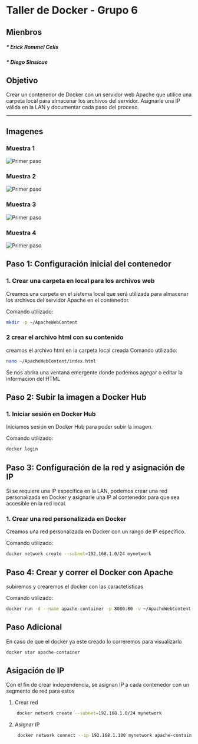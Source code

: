 # Taller de Docker - Grupo 6

## Mienbros
##### * Erick Rommel Celis
##### * Diego Sinsicue

## Objetivo
Crear un contenedor de Docker con un servidor web Apache que utilice una carpeta local para almacenar los archivos del servidor. Asignarle una IP válida en la LAN y documentar cada paso del proceso.

---

## Imagenes
### Muestra 1

![Primer paso](https://github.com/jaiderospina/DevSecOps/blob/main/CONTENEDORES/TallerClase/Grupo6/Imagen1.png)
### Muestra 2

![Primer paso](https://github.com/jaiderospina/DevSecOps/blob/main/CONTENEDORES/TallerClase/Grupo6/Imagen2.png)
### Muestra 3
![Primer paso](https://github.com/jaiderospina/DevSecOps/blob/main/CONTENEDORES/TallerClase/Grupo6/Imagen3.png)

### Muestra 4
![Primer paso](https://github.com/jaiderospina/DevSecOps/blob/main/CONTENEDORES/TallerClase/Grupo6/Imagen4.png)

## Paso 1: Configuración inicial del contenedor

### 1. Crear una carpeta en local para los archivos web
Creamos una carpeta en el sistema local que será utilizada para almacenar los archivos del servidor Apache en el contenedor.

Comando utilizado:
```bash
mkdir -p ~/ApacheWebContent
```
### 2 crear el archivo html con su contenido
creamos el archivo html en la carpeta local creada 
Comando utilizado:
```bash
nano ~/ApacheWebContent/index.html
```

Se nos abrira una ventana emergente donde podemos agegar o editar la informacion del HTML

## Paso 2: Subir la imagen a Docker Hub

### 1. Iniciar sesión en Docker Hub
Iniciamos sesión en Docker Hub para poder subir la imagen.

Comando utilizado:
```bash
docker login
```

## Paso 3: Configuración de la red y asignación de IP

Si se requiere una IP específica en la LAN, podemos crear una red personalizada en Docker y asignarle una IP al contenedor para que sea accesible en la red local.

### 1. Crear una red personalizada en Docker
Creamos una red personalizada en Docker con un rango de IP específico.

Comando utilizado:
```bash
docker network create --subnet=192.168.1.0/24 mynetwork
```

## Paso 4: Crear y correr el Docker con Apache

subiremos y crearemos el docker con las caractetisticas

Comando utilizado:
```bash
docker run -d --name apache-container -p 8080:80 -v ~/ApacheWebContent:/usr/local/apache2/htdocs httpd
```

## Paso Adicional
En caso de que el docker ya este creado lo correremos para visualizarlo

```bash
docker star apache-container
```
## Asigación de IP
Con el fin de crear independencia, se asignan IP a cada contenedor con un segmento de red para estos

1. Crear red
```bash
    docker network create --subnet=192.168.1.0/24 mynetwork  
```
2. Asignar IP
   ```bash
    docker network connect --ip 192.168.1.100 mynetwork apache-container



